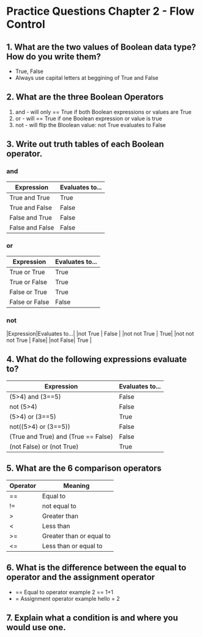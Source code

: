 # Practice Questions Chapter 2 - Flow Control

## 1. What are the two values of Boolean data type? How do you write them?
  * True, False
  * Always use capital letters at beggining of True and False

## 2. What are the three Boolean Operators
  1. and - will only == True if both Boolean expressions or values are True
  2. or - will == True if one Boolean expression or value is true
  3. not - will flip the Bloolean value: not True evaluates to False

## 3. Write out truth tables of each Boolean operator.

### and
|Expression|Evaluates to...|
|---|---|
|True and True|True|
|True and False|False|
|False and True|False|
|False and False|False|

### or
|Expression|Evaluates to...|
|---|---|
|True or True|True|
|True or False|True|
|False or True|True|
|False or False |False|

### not
|Expression|Evaluates to...|
|not True | False |
|not not True | True|
|not not not True | False|
|not False| True |

## 4. What do the following expressions evaluate to?
|Expression| Evaluates to...|
|---|---|
|(5>4) and (3==5)| False|
| not (5>4) | False |
|(5>4) or (3==5) | True|
|not((5>4) or (3==5)) | False |
|(True and True) and (True == False) | False|
|(not False) or (not True) | True|

## 5. What are the 6 comparison operators
|Operator| Meaning |
|---|---|
|==|Equal to|
|!=| not equal to|
|>| Greater than|
|<| Less than|
|>=| Greater than or equal to|
|<=| Less than or equal to|

## 6. What is the difference between the equal to operator and the assignment operator
* == Equal to operator example 2 == 1+1
* = Assignment operator example hello = 2 

## 7. Explain what a condition is and where you would use one. 
